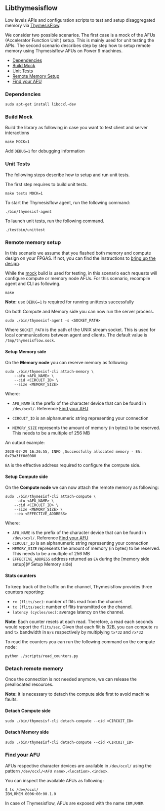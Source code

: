 ## Libthymesisflow

Low levels APIs and configuration scripts to test and setup disaggregated memory 
via [ThymesisFlow](https://github.com/OpenCAPI/ThymesisFlow).

We consider two possible scenarios. 
The first case is a mock of the AFUs (Accelerator Function Unit ) setup. 
This is mainly used for unit testing the APIs.
The second scenario describes step by step how to setup remote memory using 
Thymesisflow AFUs on Power 9 machines.

- [Dependencies](#dependencies)
- [Build Mock](#build-mock)
- [Unit Tests](#unit-tests)
- [Remote Memory Setup](#remote-memory-setup)
- [Find your AFU](#find-your-afu)


### Dependencies

```
sudo apt-get install libocxl-dev
```


### Build Mock 

Build the library as following in case you want to test client and server interactions

```
make MOCK=1
```

Add `DEBUG=1` for debugging information

### Unit Tests

The following steps describe how to setup and run unit tests.

The first step requires to build unit tests.

```
make tests MOCK=1
```

To start the Thymesisflow agent, run the following command:

```
./bin/thymesisf-agent
```

To launch unit tests, run the following command.

```
./testbin/unittest
```


### Remote memory setup


In this scenario we assume that you flashed both memory and compute design on your FPGAS.
If not, you can find the instructions to [bring up the design](https://github.com/OpenCAPI/ThymesisFlow#how-to-bring-up-the-design).

While the [mock](#build-mock) build is used for testing, in this scenario each requests will configure compute or memory node AFUs.
For this scenario, recompile agent and CLI as following. 

```
make
```

**Note:** use `DEBUG=1` is required for running unittests successfully

On both Compute and Memory side you can now run the server process. 

```
sudo ./bin/thymesisf-agent -s <SOCKET_PATH>
```

Where `SOCKET_PATH` is the path of the UNIX stream socket. 
This is used for local communications between agent and clients.
The default value is `/tmp/thymesisflow.sock`.

#### Setup Memory side

On the **Memory node** you can reserve memory as following:

```
sudo ./bin/thymesisf-cli attach-memory \
    --afu <AFU_NAME> \
    --cid <CIRCUIT_ID> \
    --size <MEMORY_SIZE>
```

Where:

* `AFU_NAME` is the prefix of the character device that can be found in `/dev/ocxl/`. Reference [Find your AFU](#find-your-afu)

* `CIRCUIT_ID` is an alphanumeric string representing your connection
* `MEMORY_SIZE` represents the amount of memory (in bytes) to be reserved. This needs to be a multiple of 256 MB

An output example:

```
2020-07-29 16:26:55, INFO ,Successfully allocated memory - EA: 0x79a3ff0d0080 
```

`EA` is the effective address required to configure the compute side. 

#### Setup Compute side

On the **Compute node** we can now attach the remote memory as following:

```
sudo ./bin/thymesisf-cli attach-compute \
    --afu <AFU_NAME> \
    --cid <CIRCUIT_ID> \
    --size <MEMORY_SIZE> \
    --ea <EFFECTIVE_ADDRESS>
```

Where:

* `AFU_NAME` is the prefix of the character device that can be found in `/dev/ocxl/`. Reference [Find your AFU](#find-your-afu)
* `CIRCUIT_ID` is an alphanumeric string representing your connection
* `MEMORY_SIZE` represents the amount of memory (in bytes) to be reserved. This needs to be a multiple of 256 MB
* `EFFECTIVE_ADDRESS` address returned as `EA` during the [memory side setup](# Setup Memory side)

#### Stats counters

To keep track of the traffic on the channel, Thymesisflow provides three counters reporting:

* `rx (flits/sec)`: number of flits read from the channel.
* `tx (flits/sec)`: number of flits transmitted on the channel.
* `latency (cycles/sec)`: average latency on the channel.

**Note:** Each counter resets at each read. Therefore, a read each seconds would report the `flits/sec`.
Given that each flit is 32B, you can compute `rx` and `tx` bandwidth in `B/s` respectively by multiplying `tx*32` and `rx*32`

To read the counters you can run the following command on the compute node:

```
python ./scripts/read_counters.py
```

### Detach remote memory

Once the connection is not needed anymore, we can release the preallocated resources.

**Note:** it is necessary to detach the compute side first to avoid machine faults.


#### Detach Compute side

```
sudo ./bin/thymesisf-cli detach-compute --cid <CIRCUIT_ID>
```

#### Detach Memory side

```
sudo ./bin/thymesisf-cli detach-compute --cid <CIRCUIT_ID>
```


### Find your AFU

AFUs respective character devices are available in `/dev/ocxl/` 
using the pattern `/dev/ocxl/<AFU name>.<location>.<index>`.

You can inspect the available AFUs as following:
```
$ ls /dev/ocxl/
IBM,RMEM.0006:00:00.1.0
```

In case of Thymesisflow, AFUs are exposed with the name `IBM,RMEM`.

